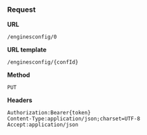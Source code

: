 ### Request

**URL**

`/enginesconfig/0`

**URL template**

`/enginesconfig/{confId}`

**Method**

`PUT`

**Headers**

`Authorization:Bearer{token}`  
`Content-Type:application/json;charset=UTF-8`  
`Accept:application/json`  
